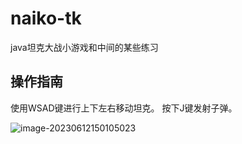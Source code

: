 # naiko-tk
java坦克大战小游戏和中间的某些练习

## 操作指南

使用WSAD键进行上下左右移动坦克。
按下J键发射子弹。

![image-20230612150105023](https://wrxinyue.oss-cn-hongkong.aliyuncs.com/img/202306121501099.png)
